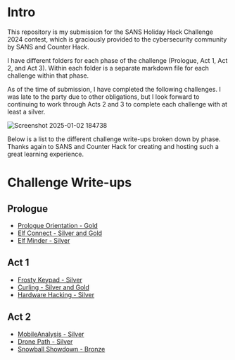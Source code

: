 # Intro 

This repository is my submission for the SANS Holiday Hack Challenge 2024 contest, which is graciously provided to the cybersecurity community by SANS and Counter Hack.

I have different folders for each phase of the challenge (Prologue, Act 1, Act 2, and Act 3). Within each folder is a separate markdown file for each challenge within that phase. 

As of the time of submission, I have completed the following challenges. I was late to the party due to other obligations, but I look forward to continuing to work through Acts 2 and 3 to complete each challenge with at least a silver.  

![Screenshot 2025-01-02 184738](https://github.com/user-attachments/assets/edff5152-b952-481d-9313-35a4b4a25d70)

Below is a list to the different challenge write-ups broken down by phase. Thanks again to SANS and Counter Hack for creating and hosting such a great learning experience.

# Challenge Write-ups 

## Prologue 

* [Prologue Orientation - Gold](https://github.com/Rockman-Blue/SANS_HHC_2024/blob/caa69ea43e52492012353cf0200709359376a0b7/Prologue/Prologue-Orientation.md)
* [Elf Connect - Silver and Gold](https://github.com/Rockman-Blue/SANS_HHC_2024/blob/caa69ea43e52492012353cf0200709359376a0b7/Prologue/Elf-Connect.md)
* [Elf Minder - Silver](https://github.com/Rockman-Blue/SANS_HHC_2024/blob/caa69ea43e52492012353cf0200709359376a0b7/Prologue/Elf-Minder.md)

## Act 1 

* [Frosty Keypad - Silver](https://github.com/Rockman-Blue/SANS_HHC_2024/blob/a8a920e4ff7106041084d52cfadcc38fa654accb/Act%201/Frosty-Keypad.md)
* [Curling - Silver and Gold](https://github.com/Rockman-Blue/SANS_HHC_2024/blob/a8a920e4ff7106041084d52cfadcc38fa654accb/Act%201/Curling.md)
* [Hardware Hacking - Silver](https://github.com/Rockman-Blue/SANS_HHC_2024/blob/a8a920e4ff7106041084d52cfadcc38fa654accb/Act%201/Hardware-Hacking.md)
    
## Act 2

* [MobileAnalysis - Silver](https://github.com/Rockman-Blue/SANS_HHC_2024/blob/a8a920e4ff7106041084d52cfadcc38fa654accb/Act%202/Mobile-Analysis.md)
* [Drone Path - Silver](https://github.com/Rockman-Blue/SANS_HHC_2024/blob/efdabc09938adc0212e7852bfa5990818678d17e/Act%202/Drone-Path.md)
* [Snowball Showdown - Bronze](https://github.com/Rockman-Blue/SANS_HHC_2024/blob/41e1e48947cba15c7e5789bee6aed8cea82d367b/Act%202/Snowball-Showdown.md)
